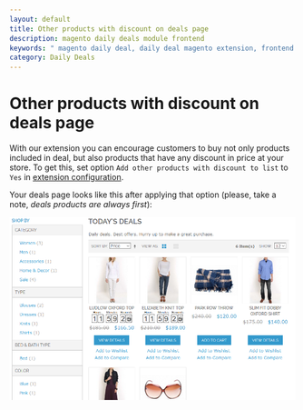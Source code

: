 ```yaml
---
layout: default
title: Other products with discount on deals page
description: magento daily deals module frontend
keywords: " magento daily deal, daily deal magento extension, frontend deals page"
category: Daily Deals
---
```


# Other products with discount on deals page

With our extension you can encourage customers to buy not only products included
in deal, but also products that have any discount in price at your store. To get
this, set option `Add other products with discount to list` to `Yes` in
[extension configuration](../../../backend/extension-configuration/).

Your deals page looks like this after applying that option (please, take a note,
*deals products are always first*):

![Other products with discount example](/images/dailydeals/frontend/other-products-with-discount.png)
